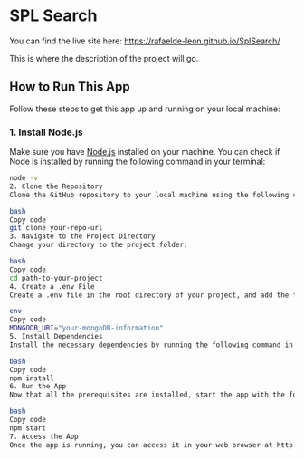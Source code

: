 
# SPL Search

You can find the live site here: https://rafaelde-leon.github.io/SplSearch/

This is where the description of the project will go.

## How to Run This App

Follow these steps to get this app up and running on your local machine:

### 1. Install Node.js

Make sure you have [Node.js](https://nodejs.org/) installed on your machine. You can check if Node is installed by running the following command in your terminal:

```bash
node -v
2. Clone the Repository
Clone the GitHub repository to your local machine using the following command, replacing your-repo-url with the actual URL of the repository:

bash
Copy code
git clone your-repo-url
3. Navigate to the Project Directory
Change your directory to the project folder:

bash
Copy code
cd path-to-your-project
4. Create a .env File
Create a .env file in the root directory of your project, and add the following line with your MongoDB connection details:

env
Copy code
MONGODB_URI="your-mongoDB-information"
5. Install Dependencies
Install the necessary dependencies by running the following command in the project directory:

bash
Copy code
npm install
6. Run the App
Now that all the prerequisites are installed, start the app with the following command:

bash
Copy code
npm start
7. Access the App
Once the app is running, you can access it in your web browser at http://localhost:3000, unless the app is configured to run on a different port.
```

